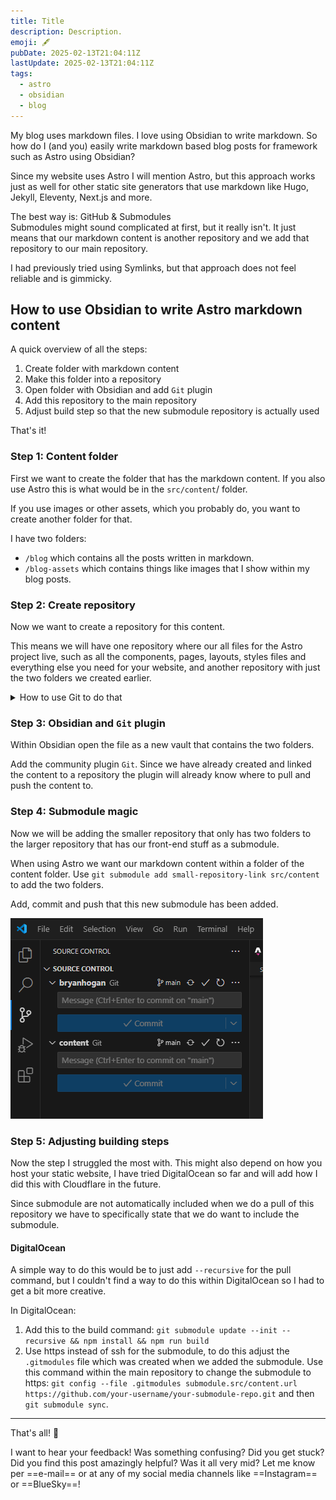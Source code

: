 ```yaml
---
title: Title
description: Description.
emoji: 🖋️
pubDate: 2025-02-13T21:04:11Z
lastUpdate: 2025-02-13T21:04:11Z
tags:
  - astro
  - obsidian
  - blog
---
```


My blog uses markdown files. I love using Obsidian to write markdown. So how do I (and you) easily write markdown based blog posts for framework such as Astro using Obsidian?

Since my website uses Astro I will mention Astro, but this approach works just as well for other static site generators that use markdown like Hugo, Jekyll, Eleventy, Next.js and more.

The best way is: GitHub & Submodules  
Submodules might sound complicated at first, but it really isn't. It just means that our markdown content is another repository and we add that repository to our main repository.

I had previously tried using Symlinks, but that approach does not feel reliable and is gimmicky.

## How to use Obsidian to write Astro markdown content

A quick overview of all the steps:

1. Create folder with markdown content
2. Make this folder into a repository
3. Open folder with Obsidian and add `Git` plugin
4. Add this repository to the main repository
5. Adjust build step so that the new submodule repository is actually used

That's it!

### Step 1: Content folder

First we want to create the folder that has the markdown content. If you also use Astro this is what would be in the `src/content`/ folder.

If you use images or other assets, which you probably do, you want to create another folder for that.

I have two folders:
- `/blog` which contains all the posts written in markdown.
- `/blog-assets` which contains things like images that I show within my blog posts.

### Step 2: Create repository

Now we want to create a repository for this content.

This means we will have one repository where our all files for the Astro project live, such as all the components, pages, layouts, styles files and everything else you need for your website, and another repository with just the two folders we created earlier.

<details><summary>How to use Git to do that</summary>

Make sure you have Git installed on your device. You can use the visual interface in something like Visual Studio Code which should make this easier for you. But to make it short you will do these steps in your command line interface: `git init` -> `git add *` -> `git commit -m "commit message"` -> `git push`.

</details>

### Step 3: Obsidian and `Git` plugin

Within Obsidian open the file as a new vault that contains the two folders.

Add the community plugin `Git`. Since we have already created and linked the content to a repository the plugin will already know where to pull and push the content to.

### Step 4: Submodule magic

Now we will be adding the smaller repository that only has two folders to the larger repository that has our front-end stuff as a submodule.

When using Astro we want our markdown content within a folder of the content folder. Use `git submodule add small-repository-link src/content` to add the two folders.

Add, commit and push that this new submodule has been added. 

![Screenshot of Visual Studio Code interface when it has a submodule](../blog-assets/images/Obsidian-Astro-Visual-Studio-Code-With-Submodules.png)

### Step 5: Adjusting building steps

Now the step I struggled the most with. This might also depend on how you host your static website, I have tried DigitalOcean so far and will add how I did this with Cloudflare in the future.

Since submodule are not automatically included when we do a pull of this repository we have to specifically state that we do want to include the submodule.

#### DigitalOcean

A simple way to do this would be to just add `--recursive` for the pull command, but I couldn't find a way to do this within DigitalOcean so I had to get a bit more creative.

In DigitalOcean:

1. Add this to the build command: `git submodule update --init --recursive && npm install && npm run build`
2. Use https instead of ssh for the submodule, to do this adjust the `.gitmodules` file which was created when we added the submodule. Use this command within the main repository to change the submodule to https: `git config --file .gitmodules submodule.src/content.url https://github.com/your-username/your-submodule-repo.git` and then `git submodule sync`.

---

That's all! 🎉

I want to hear your feedback!
Was something confusing? Did you get stuck? Did you find this post amazingly helpful? Was it all very mid? Let me know per ==e-mail== or at any of my social media channels like ==Instagram== or ==BlueSky==!